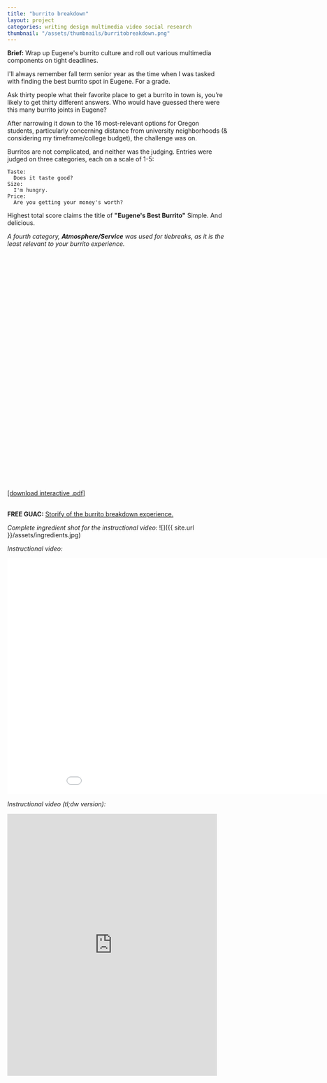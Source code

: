```yaml
---
title: "burrito breakdown"
layout: project
categories: writing design multimedia video social research
thumbnail: "/assets/thumbnails/burritobreakdown.png"
---
```



**Brief:** Wrap up Eugene's burrito culture and roll out various multimedia components on tight deadlines.


I'll always remember fall term senior year as the time when I was tasked with finding the best burrito spot in Eugene. For a grade.

Ask thirty people what their favorite place to get a burrito in town is, you’re likely to get thirty different answers. Who would have guessed there were this many burrito joints in Eugene?

After narrowing it down to the 16 most-relevant options for Oregon students, particularly concerning distance from university neighborhoods (& considering my timeframe/college budget), the challenge was on.

Burritos are not complicated, and neither was the judging.
Entries were judged on three categories, each on a scale of 1-5:

    Taste:
      Does it taste good?
    Size:
      I'm hungry.
    Price:
      Are you getting your money's worth?

Highest total score claims the title of **"Eugene's Best Burrito"**
Simple. And delicious.

_A fourth category, **Atmosphere/Service** was used for tiebreaks, as it is the least relevant to your burrito experience._

<div data-configid="10301778/7116069" style="width: 960px; height: 540px;" class="issuuembed"></div><script type="text/javascript" src="//e.issuu.com/embed.js" async="true"></script>
<a href="https://db.tt/0pLwT9XF" target="_blank">[download interactive .pdf]</a>

<br>
<br>

**FREE GUAC:**
<a href="http://storify.com/its_tanner/burritobreakdown" target="_blank">Storify of the burrito breakdown experience.</a>

<i>Complete ingredient shot for the instructional video:</i>
![]({{ site.url }}/assets/ingredients.jpg)

<i>Instructional video:</i>
<iframe width="960" height="540" src="//www.youtube.com/embed/xhDeCCvKqhw?rel=0" frameborder="0" allowfullscreen></iframe>

<i>Instructional video (tl;dw version):</i>
<iframe class="vine-embed" src="https://vine.co/v/hjdtpTddjJl/embed/simple" width="480" height="600" frameborder="0"></iframe><script async src="//platform.vine.co/static/scripts/embed.js" charset="utf-8"></script>
